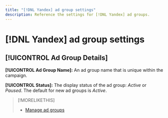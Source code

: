```yaml
---
title: "[!DNL Yandex] ad group settings"
description: Reference the settings for [!DNL Yandex] ad groups.
---
```

# [!DNL Yandex] ad group settings

## [!UICONTROL Ad Group Details]

**[!UICONTROL Ad Group Name]:** An ad group name that is unique within the campaign.

**[!UICONTROL Status]:** The display status of the ad group: *Active* or *Paused*. The default for new ad groups is *Active*.

>[!MORELIKETHIS]
>
>* [Manage ad groups](/help/search-social-commerce/campaign-management/campaigns/ad-group-manage.md)
